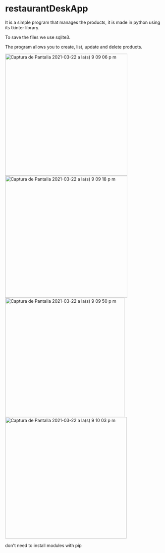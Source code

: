 # restaurantDeskApp

It is a simple program that manages the products, it is made in python using its tkinter library.

To save the files we use sqlite3.

The program allows you to create, list, update and delete products.

<img width="394" alt="Captura de Pantalla 2021-03-22 a la(s) 9 09 06 p m" src="https://user-images.githubusercontent.com/49222619/112088508-93052100-8b55-11eb-96cf-45dc01b511c6.png">

<img width="394" alt="Captura de Pantalla 2021-03-22 a la(s) 9 09 18 p m" src="https://user-images.githubusercontent.com/49222619/112088599-bf20a200-8b55-11eb-82ea-6f824342303c.png">

<img width="385" alt="Captura de Pantalla 2021-03-22 a la(s) 9 09 50 p m" src="https://user-images.githubusercontent.com/49222619/112088606-c182fc00-8b55-11eb-89cc-2101bfb3a95b.png">

<img width="392" alt="Captura de Pantalla 2021-03-22 a la(s) 9 10 03 p m" src="https://user-images.githubusercontent.com/49222619/112088611-c34cbf80-8b55-11eb-9a55-6bdca63fdb0d.png">

don't need to install modules with pip
